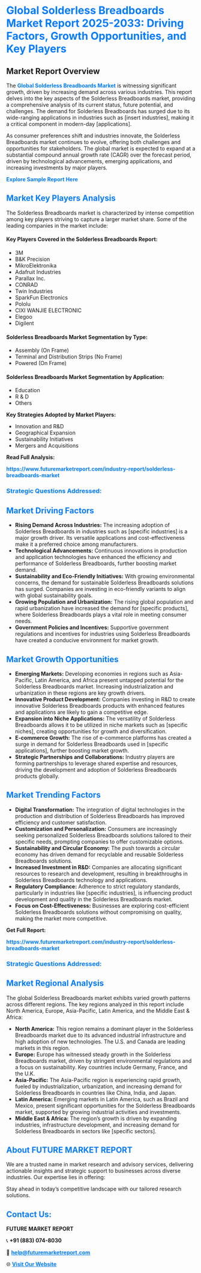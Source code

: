 <h1 style="color: #007BFF;">Global Solderless Breadboards Market Report 2025-2033: Driving Factors, Growth Opportunities, and Key Players</h1>

<section id="overview">
<h2>Market Report Overview</h2>
<p>The <a href="https://www.futuremarketreport.com/industry-report/solderless-breadboards-market" style="color: #007BFF; text-decoration: none;"><strong>Global Solderless Breadboards Market</strong></a> is witnessing significant growth, driven by increasing demand across various industries. This report delves into the key aspects of the Solderless Breadboards market, providing a comprehensive analysis of its current status, future potential, and challenges. The demand for Solderless Breadboards has surged due to its wide-ranging applications in industries such as [insert industries], making it a critical component in modern-day [applications].</p>
<p>As consumer preferences shift and industries innovate, the Solderless Breadboards market continues to evolve, offering both challenges and opportunities for stakeholders. The global market is expected to expand at a substantial compound annual growth rate (CAGR) over the forecast period, driven by technological advancements, emerging applications, and increasing investments by major players.</p>
</section>

<section id="overview">
<p><a href="https://www.futuremarketreport.com/request-sample/reportId=30205" style="color: #007BFF; text-decoration: none;"><strong>Explore Sample Report Here</strong></a></p>
</section>

<section id="key-players">
<h2 style="color: #007BFF;">Market Key Players Analysis</h2>
<p>The Solderless Breadboards market is characterized by intense competition among key players striving to capture a larger market share. Some of the leading companies in the market include:</p>
<h4>Key Players Covered in the Solderless Breadboards Report:</h4>
<ul><li>3M</li><li>B&amp;K Precision</li><li>MikroElektronika</li><li>Adafruit Industries</li><li>Parallax Inc.</li><li>CONRAD</li><li>Twin Industries</li><li>SparkFun Electronics</li><li>Pololu</li><li>CIXI WANJIE ELECTRONIC</li><li>Elegoo</li><li>Digilent</li></ul>
<h4>Solderless Breadboards Market Segmentation by Type:</h4>
<ul><li>Assembly (On Frame)</li><li>Terminal and Distribution Strips (No Frame)</li><li>Powered (On Frame)</li></ul>

<h4>Solderless Breadboards Market Segmentation by Application:</h4>
<ul><li>Education</li><li>R &amp; D</li><li>Others</li></ul>
<p><strong>Key Strategies Adopted by Market Players:</strong></p>
<ul>
<li>Innovation and R&D</li>
<li>Geographical Expansion</li>
<li>Sustainability Initiatives</li>
<li>Mergers and Acquisitions</li>
</ul>
</section>

<section>
<p><strong>Read Full Analysis: </strong></p><a href="https://www.futuremarketreport.com/industry-report/solderless-breadboards-market" style="color: #007BFF; text-decoration: none;"><strong>https://www.futuremarketreport.com/industry-report/solderless-breadboards-market</strong></a>
<h3 style="color: #007BFF;">Strategic Questions Addressed:</h3>
</section>

<section id="driving-factors">
<h2 style="color: #007BFF;">Market Driving Factors</h2>
<ul>
<li><strong>Rising Demand Across Industries:</strong> The increasing adoption of Solderless Breadboards in industries such as [specific industries] is a major growth driver. Its versatile applications and cost-effectiveness make it a preferred choice among manufacturers.</li>
<li><strong>Technological Advancements:</strong> Continuous innovations in production and application technologies have enhanced the efficiency and performance of Solderless Breadboards, further boosting market demand.</li>
<li><strong>Sustainability and Eco-Friendly Initiatives:</strong> With growing environmental concerns, the demand for sustainable Solderless Breadboards solutions has surged. Companies are investing in eco-friendly variants to align with global sustainability goals.</li>
<li><strong>Growing Population and Urbanization:</strong> The rising global population and rapid urbanization have increased the demand for [specific products], where Solderless Breadboards plays a vital role in meeting consumer needs.</li>
<li><strong>Government Policies and Incentives:</strong> Supportive government regulations and incentives for industries using Solderless Breadboards have created a conducive environment for market growth.</li>
</ul>
</section>

<section id="growth-opportunities">
<h2 style="color: #007BFF;">Market Growth Opportunities</h2>
<ul>
<li><strong>Emerging Markets:</strong> Developing economies in regions such as Asia-Pacific, Latin America, and Africa present untapped potential for the Solderless Breadboards market. Increasing industrialization and urbanization in these regions are key growth drivers.</li>
<li><strong>Innovative Product Development:</strong> Companies investing in R&D to create innovative Solderless Breadboards products with enhanced features and applications are likely to gain a competitive edge.</li>
<li><strong>Expansion into Niche Applications:</strong> The versatility of Solderless Breadboards allows it to be utilized in niche markets such as [specific niches], creating opportunities for growth and diversification.</li>
<li><strong>E-commerce Growth:</strong> The rise of e-commerce platforms has created a surge in demand for Solderless Breadboards used in [specific applications], further boosting market growth.</li>
<li><strong>Strategic Partnerships and Collaborations:</strong> Industry players are forming partnerships to leverage shared expertise and resources, driving the development and adoption of Solderless Breadboards products globally.</li>
</ul>
</section>

<section id="trending-factors">
<h2 style="color: #007BFF;">Market Trending Factors</h2>
<ul>
<li><strong>Digital Transformation:</strong> The integration of digital technologies in the production and distribution of Solderless Breadboards has improved efficiency and customer satisfaction.</li>
<li><strong>Customization and Personalization:</strong> Consumers are increasingly seeking personalized Solderless Breadboards solutions tailored to their specific needs, prompting companies to offer customizable options.</li>
<li><strong>Sustainability and Circular Economy:</strong> The push towards a circular economy has driven demand for recyclable and reusable Solderless Breadboards solutions.</li>
<li><strong>Increased Investment in R&D:</strong> Companies are allocating significant resources to research and development, resulting in breakthroughs in Solderless Breadboards technology and applications.</li>
<li><strong>Regulatory Compliance:</strong> Adherence to strict regulatory standards, particularly in industries like [specific industries], is influencing product development and quality in the Solderless Breadboards market.</li>
<li><strong>Focus on Cost-Effectiveness:</strong> Businesses are exploring cost-efficient Solderless Breadboards solutions without compromising on quality, making the market more competitive.</li>
</ul>
</section>

<section>
<p><strong>Get Full Report: </strong></p><a href="https://www.futuremarketreport.com/industry-report/solderless-breadboards-market" style="color: #007BFF; text-decoration: none;"><strong>https://www.futuremarketreport.com/industry-report/solderless-breadboards-market</strong></a>
<h3 style="color: #007BFF;">Strategic Questions Addressed:</h3>
</section>


<section id="regional-analysis">
<h2 style="color: #007BFF;">Market Regional Analysis</h2>
<p>The global Solderless Breadboards market exhibits varied growth patterns across different regions. The key regions analyzed in this report include North America, Europe, Asia-Pacific, Latin America, and the Middle East & Africa:</p>
<ul>
<li><strong>North America:</strong> This region remains a dominant player in the Solderless Breadboards market due to its advanced industrial infrastructure and high adoption of new technologies. The U.S. and Canada are leading markets in this region.</li>
<li><strong>Europe:</strong> Europe has witnessed steady growth in the Solderless Breadboards market, driven by stringent environmental regulations and a focus on sustainability. Key countries include Germany, France, and the U.K.</li>
<li><strong>Asia-Pacific:</strong> The Asia-Pacific region is experiencing rapid growth, fueled by industrialization, urbanization, and increasing demand for Solderless Breadboards in countries like China, India, and Japan.</li>
<li><strong>Latin America:</strong> Emerging markets in Latin America, such as Brazil and Mexico, present significant opportunities for the Solderless Breadboards market, supported by growing industrial activities and investments.</li>
<li><strong>Middle East & Africa:</strong> The region’s growth is driven by expanding industries, infrastructure development, and increasing demand for Solderless Breadboards in sectors like [specific sectors].</li>
</ul>
</section>

<footer>
<h2 style="color: #007BFF;">About FUTURE MARKET REPORT</h2>
<p>We are a trusted name in market research and advisory services, delivering actionable insights and strategic support to businesses across diverse industries. Our expertise lies in offering:</p>

<p>Stay ahead in today’s competitive landscape with our tailored research solutions.</p>

<h2 style="color: #007BFF;">Contact Us:</h2>
<p><strong>FUTURE MARKET REPORT</strong></p>
<p>📞 <strong>+91 (883) 074-8030</strong></p>
<p>📧 <strong><a href="mailto:help@futuremarketreport.com" style="color: #007BFF;">help@futuremarketreport.com</a></strong></p>
<p>🌐 <strong><a href="https://www.futuremarketreport.com/" style="color: #007BFF;">Visit Our Website</a></strong></p>
</footer>